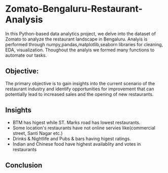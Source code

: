 # Zomato-Bengaluru-Restaurant-Analysis

In this Python-based data analytics project, we delve into the dataset of Zomato to analyze the restaurant landscape in Bengaluru. 
Analyis is performed through numpy,pandas,matplotlib,seaborn libraries for cleaning, EDA, visualization. Thoughout the analyis we formed many functions to automate our tasks.
## Objective:
 The primary objective is to gain insights into the current scenario of the restaurant industry and identify opportunities for improvement that can potentially lead to increased sales and the opening of new restaurants.

## Insights 
- BTM has higest while ST. Marks road has lowest restaurants.
- Some location's restaurants have not online servies like(commercial street, Santi Nagar etc.)
- Drinks & Nightlife and Pubs & bars having higest ratings.
- Indian and Chinese food have highest availablity and votes in restaurants

## Conclusion
